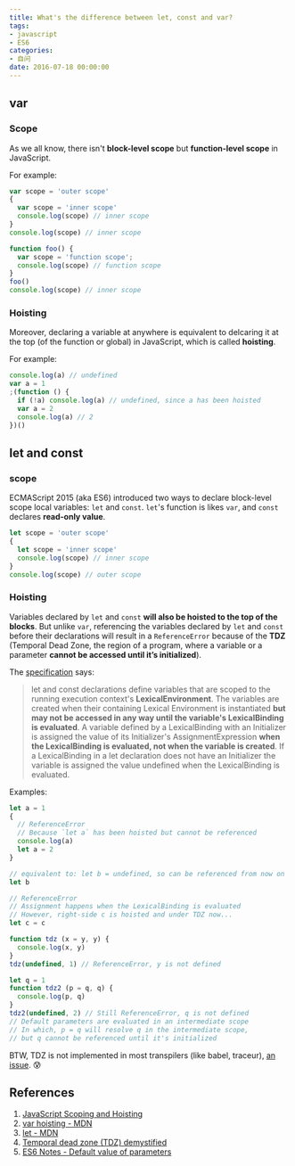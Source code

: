 ```yaml
---
title: What's the difference between let, const and var?
tags:
- javascript
- ES6
categories:
- 自问
date: 2016-07-18 00:00:00
---
```


## var

### Scope

As we all know, there isn't **block-level scope** but **function-level scope** in JavaScript.

For example:

```javascript
var scope = 'outer scope'
{
  var scope = 'inner scope'
  console.log(scope) // inner scope
}
console.log(scope) // inner scope

function foo() {
  var scope = 'function scope';
  console.log(scope) // function scope
}
foo()
console.log(scope) // inner scope
```

<!-- more -->

### Hoisting

Moreover, declaring a variable at anywhere is equivalent to delcaring it at the top (of the function or global) in JavaScript, which is called **hoisting**.

For example:

```javascript
console.log(a) // undefined
var a = 1
;(function () {
  if (!a) console.log(a) // undefined, since a has been hoisted
  var a = 2
  console.log(a) // 2
})()
```

## let and const

### scope

ECMAScript 2015 (aka ES6) introduced two ways to declare block-level scope local variables: `let` and `const`. `let`'s function is likes `var`, and `const` declares **read-only value**.

```javascript
let scope = 'outer scope'
{
  let scope = 'inner scope'
  console.log(scope) // inner scope
}
console.log(scope) // outer scope
```

### Hoisting

Variables declared by `let` and `const` **will also be hoisted to the top of the blocks**. But unlike `var`, referencing the variables declared by `let` and `const` before their declarations will result in a `ReferenceError` because of the **TDZ** (Temporal Dead Zone, the region of a program, where a variable or a parameter **cannot be accessed until it’s initialized**).

The [specification](https://tc39.github.io/ecma262/#sec-let-and-const-declarations) says:

> let and const declarations define variables that are scoped to the running execution context's **LexicalEnvironment**. The variables are created when their containing Lexical Environment is instantiated **but may not be accessed in any way until the variable's LexicalBinding is evaluated**. A variable defined by a LexicalBinding with an Initializer is assigned the value of its Initializer's AssignmentExpression **when the LexicalBinding is evaluated, not when the variable is created**. If a LexicalBinding in a let declaration does not have an Initializer the variable is assigned the value undefined when the LexicalBinding is evaluated.

Examples:

```javascript
let a = 1
{
  // ReferenceError
  // Because `let a` has been hoisted but cannot be referenced
  console.log(a)
  let a = 2
}

// equivalent to: let b = undefined, so can be referenced from now on
let b

// ReferenceError
// Assignment happens when the LexicalBinding is evaluated
// However, right-side c is hoisted and under TDZ now...
let c = c

function tdz (x = y, y) {
  console.log(x, y)
}
tdz(undefined, 1) // ReferenceError, y is not defined

let q = 1
function tdz2 (p = q, q) {
  console.log(p, q)
}
tdz2(undefined, 2) // Still ReferenceError, q is not defined
// Default parameters are evaluated in an intermediate scope
// In which, p = q will resolve q in the intermediate scope,
// but q cannot be referenced until it's initialized
```

BTW, TDZ is not implemented in most transpilers (like babel, traceur), [an issue](https://github.com/google/traceur-compiler/issues/1382). :cold_sweat:

## References

1. [JavaScript Scoping and Hoisting](http://www.adequatelygood.com/JavaScript-Scoping-and-Hoisting.html)
2. [var hoisting - MDN](https://developer.mozilla.org/en-US/docs/Web/JavaScript/Reference/Statements/var#var_hoisting)
3. [let - MDN](https://developer.mozilla.org/en-US/docs/Web/JavaScript/Reference/Statements/let#Temporal_dead_zone_and_errors_with_let)
4. [Temporal dead zone (TDZ) demystified](http://jsrocks.org/2015/01/temporal-dead-zone-tdz-demystified/)
5. [ES6 Notes - Default value of parameters](http://dmitrysoshnikov.com/ecmascript/es6-notes-default-values-of-parameters/#tdz-temporal-dead-zone-for-parameters)

